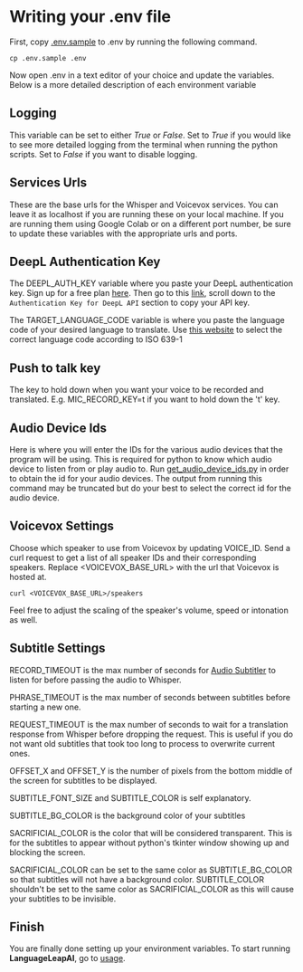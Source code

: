 # Writing your .env file

First, copy [.env.sample](../.env) to .env by running the following command.

```cp .env.sample .env```

Now open .env in a text editor of your choice and update the variables. Below is a more detailed description of each environment variable

## Logging 

This variable can be set to either _True_ or _False_. Set to _True_ if you would like to see more detailed logging from the terminal when running the python scripts.
Set to _False_ if you want to disable logging.

## Services Urls 

These are the base urls for the Whisper and Voicevox services. You can leave it as localhost if you are running these on your local machine.
If you are running them using Google Colab or on a different port number, be sure to update these variables with the appropriate urls and ports.

## DeepL Authentication Key

The DEEPL_AUTH_KEY variable where you paste your DeepL authentication key. Sign up for a free plan [here](https://www.deepl.com/pro-api?cta=header-pro-api).
Then go to this [link](https://www.deepl.com/account/summary), scroll down to the `Authentication Key for DeepL API` section to copy your API key.

The TARGET_LANGUAGE_CODE variable is where you paste the language code of your desired language to translate. 
Use [this website](https://www.andiamo.co.uk/resources/iso-language-codes) to select the correct language code according to ISO 639-1 


## Push to talk key

The key to hold down when you want your voice to be recorded and translated. E.g. MIC_RECORD_KEY=t if you want to hold down the 't' key.

## Audio Device Ids

Here is where you will enter the IDs for the various audio devices that the program will be using.
This is required for python to know which audio device to listen from or play audio to.
Run [get_audio_device_ids.py](../src/modules/get_audio_device_ids.py) in order to obtain the id for your audio devices.
The output from running this command may be truncated but do your best to select the correct id for the audio device.

## Voicevox Settings

Choose which speaker to use from Voicevox by updating VOICE_ID. 
Send a curl request to get a list of all speaker IDs and their corresponding speakers.
Replace <VOICEVOX_BASE_URL> with the url that Voicevox is hosted at.

```curl <VOICEVOX_BASE_URL>/speakers```

Feel free to adjust the scaling of the speaker's volume, speed or intonation as well.

## Subtitle Settings

RECORD_TIMEOUT is the max number of seconds for [Audio Subtitler](../src/subtitler.py) to listen for before passing the audio to Whisper.

PHRASE_TIMEOUT is the max number of seconds between subtitles before starting a new one.

REQUEST_TIMEOUT is the max number of seconds to wait for a translation response from Whisper before dropping the request.
This is useful if you do not want old subtitles that took too long to process to overwrite current ones.

OFFSET_X and OFFSET_Y is the number of pixels from the bottom middle of the screen for subtitles to be displayed.

SUBTITLE_FONT_SIZE and SUBTITLE_COLOR is self explanatory.

SUBTITLE_BG_COLOR is the background color of your subtitles

SACRIFICIAL_COLOR is the color that will be considered transparent. This is for the subtitles to appear without python's tkinter window showing up and blocking the screen.

SACRIFICIAL_COLOR can be set to the same color as SUBTITLE_BG_COLOR so that subtitles will not have a background color.
SUBTITLE_COLOR shouldn't be set to the same color as SACRIFICIAL_COLOR as this will cause your subtitles to be invisible.


## Finish

You are finally done setting up your environment variables. To start running **LanguageLeapAI**, go to [usage](../README.md#Usage).
